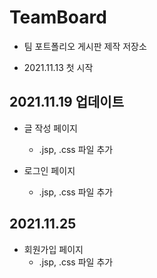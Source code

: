 # TeamBoard
+ 팀 포트폴리오 게시판 제작 저장소

+ 2021.11.13 첫 시작


## 2021.11.19 업데이트

+ 글 작성 페이지 
  + .jsp, .css 파일 추가 
  
+ 로그인 페이지 
   + .jsp, .css 파일 추가


## 2021.11.25 

+ 회원가입 페이지
  + .jsp, .css 파일 추가
